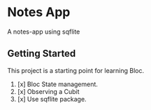 # Notes App

A notes-app using sqflite

## Getting Started

This project is a starting point for learning Bloc.

1. [x] Bloc State management.
2. [x] Observing a Cubit
3. [x] Use sqflite package.
